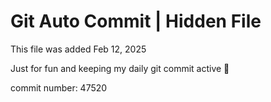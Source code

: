 # Git Auto Commit | Hidden File

This file was added Feb 12, 2025

Just for fun and keeping my daily git commit active 🤪

commit number: 47520
